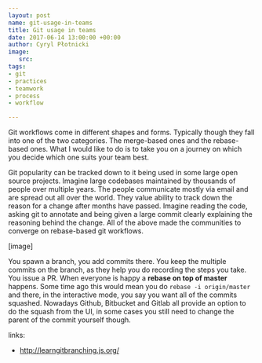 ```yaml
---
layout: post
name: git-usage-in-teams
title: Git usage in teams
date: 2017-06-14 13:00:00 +00:00
author: Cyryl Płotnicki
image:
   src: 
tags:
- git
- practices
- teamwork
- process
- workflow

---
```


Git workflows come in different shapes and forms. Typically though they fall into one of the two categories. The merge-based ones and the rebase-based ones. What I would like to do is to take you on a journey on which you decide which one suits your team best. 

Git popularity can be tracked down to it being used in some large open source projects. Imagine large codebases maintained by thousands of people over multiple years. The people communicate mostly via email and are spread out all over the world. They value ability to track down the reason for a change after months have passed. Imagine reading the code, asking git to annotate and being given a large commit clearly explaining the reasoning behind the change. All of the above made the communities to converge on rebase-based git workflows. 

[image]

You spawn a branch, you add commits there. You keep the multiple commits on the branch, as they help you do recording the steps you take. You issue a PR. When everyone is happy a **rebase on top of master** happens. Some time ago this would mean you do `rebase -i origin/master` and there, in the interactive mode, you say you want all of the commits squashed. Nowadays Github, Bitbucket and Gitlab all provide an option to do the squash from the UI, in some cases you still need to change the parent of the commit yourself though.

links:

* http://learngitbranching.js.org/

